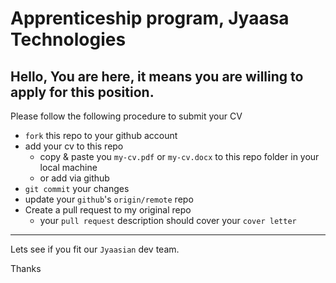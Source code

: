 # Apprenticeship program, Jyaasa Technologies
Hello, You are here, it means you are willing to apply for this position. 
---

Please follow the following procedure to submit your CV
- `fork` this repo to your github account
- add your cv to this repo
  - copy & paste you `my-cv.pdf` or `my-cv.docx` to this repo folder in your local machine
  - or add via github
- `git commit` your changes
- update your `github`'s `origin/remote` repo
- Create a pull request to my original repo
  - your `pull request` description should cover your `cover letter`

  
---

Lets see if you fit our `Jyaasian` dev team.

Thanks
